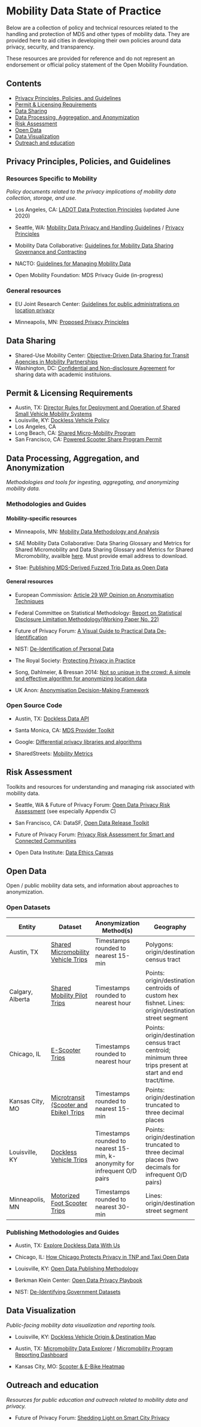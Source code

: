 # Mobility Data State of Practice

Below are a collection of policy and technical resources related to the handling and protection of MDS and other types of mobility data. They are provided here to aid cities in developing their own policies around data privacy, security, and transparency.

These resources are provided for reference and do not represent an endorsement or official policy statement of the Open Mobility Foundation.

## Contents

- [Privacy Principles, Policies, and Guidelines](#privacy-principles-policies-and-guidelines)
- [Permit & Licensing Requirements](#permit--licensing-requirements)
- [Data Sharing](#data-sharing)
- [Data Processing, Aggregation, and Anonymization](#data-processing-aggregation-and-anonymization)
- [Risk Assessment](#risk-assessment)
- [Open Data](#open-data)
- [Data Visualization](#data-visualization)
- [Outreach and education](#outreach-and-education)

## Privacy Principles, Policies, and Guidelines

### Resources Specific to Mobility

_Policy documents related to the privacy implications of mobility data collection, storage, and use._

- Los Angeles, CA: [LADOT Data Protection Principles](https://clkrep.lacity.org/onlinedocs/2019/19-1355_rpt_DOT_6-14-2020.pdf) (updated June 2020)

- Seattle, WA: [Mobility Data Privacy and Handling Guidelines](https://www.seattle.gov/Documents/Departments/SDOT/NewMobilityProgram/Mobility_Data_Guidelines_01142020.pdf) / [Privacy Principles](https://www.seattle.gov/Documents/Departments/InformationTechnology/City-of-Seattle-Privacy-Principles-FINAL.pdf)

- Mobility Data Collaborative: [Guidelines for Mobility Data Sharing Governance and Contracting](https://saemobilus.sae.org/content/MDC00001202004/)

- NACTO: [Guidelines for Managing Mobility Data](https://nacto.org/managingmobilitydata/)

- Open Mobility Foundation: MDS Privacy Guide (in-progress)

### General resources

- EU Joint Research Center: [Guidelines for public administrations on location privacy](https://joinup.ec.europa.eu/sites/default/files/news/attachment/jrc103110_1-dc246-d3.2_eulf_guideline_on_location_privacy_v1.00_final_-_pubsy.pdf)

- Minneapolis, MN: [Proposed Privacy Principles](https://lims.minneapolismn.gov/Download/RCA/12223/Data%20Privacy%20Principles%20Report.pdf)

## Data Sharing

- Shared-Use Mobility Center: [Objective-Driven Data Sharing for Transit Agencies in Mobility Partnerships](https://learn.sharedusemobilitycenter.org/overview/white-paper-objective-driven-data-sharing-for-transit-agencies-in-mobility-partnerships/)
- Washington, DC: [Confidential and Non-disclosure Agreement](https://drive.google.com/file/d/1_IfW-rKrUhPO2KaT4oQa6on07edf7Goe/view?usp=sharing) for sharing data with academic instituions.

## Permit & Licensing Requirements

- Austin, TX: [Director Rules for Deployment and Operation of Shared Small Vehicle Mobility Systems](http://austintexas.gov/sites/default/files/files/Transportation/Dockless_Final_Accepted_Searchable.pdf)
- Louisville, KY: [Dockless Vehicle Policy](https://louisvilleky.gov/sites/default/files/public_works/pdf_files/docklesspolicy_20190712.pdf)
- Los Angeles, CA
- Long Beach, CA: [Shared Micro-Mobility Program](http://www.longbeach.gov/globalassets/go-active-lb/media-library/documents/programs/micro-mobility-program-e-scooterse-bikes/city-of-long-beach_shared-micro-mobility-program_permit_2019-2020)
- San Francisco, CA: [Powered Scooter Share Program Permit](https://www.sfmta.com/sites/default/files/reports-and-documents/2019/12/1._scoot_permit_and_terms_2019.pdf)

## Data Processing, Aggregation, and Anonymization

_Methodologies and tools for ingesting, aggregating, and anonymizing mobility data._

### Methodologies and Guides

#### Mobility-specific resources

- Minneapolis, MN: [Mobility Data Methodology and Analysis](http://www.minneapolismn.gov/www/groups/public/@publicworks/documents/webcontent/wcmsp-218311.pdf)

- SAE Mobility Data Collaborative: Data Sharing Glossary and Metrics for Shared Micromobility and Data Sharing Glossary and Metrics for Shared Micromobility, availble [here](https://mdc.sae-itc.com/#work). Must provide email address to download.

- Stae: [Publishing MDS-Derived Fuzzed Trip Data as Open Data](https://support.municipal.systems/hc/en-us/articles/360048160613-Publishing-MDS-Derived-Fuzzed-Trip-Data-as-Open-Data-while-Protecting-Rider-Privacy)

#### General resources

- European Commission: [Article 29 WP Opinion on Anonymisation Techniques](https://ec.europa.eu/justice/article-29/documentation/opinion-recommendation/files/2014/wp216_en.pdf)

- Federal Committee on Statistical Methodology: [Report on Statistical Disclosure Limitation Methodology(Working Paper No. 22)](https://www.hhs.gov/sites/default/files/spwp22.pdf)

- Future of Privacy Forum: [A Visual Guide to Practical Data De-Identification](https://fpf.org/2016/04/25/a-visual-guide-to-practical-data-de-identification/)

- NIST: [De-Identification of Personal Data](http://nvlpubs.nist.gov/nistpubs/ir/2015/NIST.IR.8053.pdf)

- The Royal Society: [Protecting Privacy in Practice](https://royalsociety.org/-/media/policy/projects/privacy-enhancing-technologies/privacy-enhancing-technologies-report.pdf)

- Song, Dahlmeier, & Bressan 2014: [Not so unique in the crowd: A simple and effective algorithm for anonymizing location data](http://ceur-ws.org/Vol-1225/pir2014_submission_11.pdf)

- UK Anon: [Anonymisation Decision-Making Framework](http://ukanon.net/wp-content/uploads/2015/05/The-Anonymisation-Decision-making-Framework.pdf)

### Open Source Code

- Austin, TX: [Dockless Data API](https://github.com/cityofaustin/atd-dockless-api)

- Santa Monica, CA: [MDS Provider Toolkit](https://github.com/CityofSantaMonica/mds-provider/tree/master/mds)

- Google: [Differential privacy libraries and algorithms](https://github.com/google/differential-privacy/)

- SharedStreets: [Mobility Metrics](https://github.com/sharedstreets/mobility-metrics)

## Risk Assessment

Toolkits and resources for understanding and managing risk associated with mobility data.

- Seattle, WA & Future of Privacy Forum: [Open Data Privacy Risk Assessment](https://fpf.org/wp-content/uploads/2018/01/FPF-Open-Data-Risk-Assessment-for-City-of-Seattle.pdf) (see especially Appendix C)

- San Francisco, CA: DataSF, [Open Data Release Toolkit](https://drive.google.com/file/d/0B0jc1tmJAlTcR0RMV01PM2NyNDA/view)

- Future of Privacy Forum: [Privacy Risk Assessment for Smart and Connected Communities](https://drive.google.com/open?id=1-G0Hy9LWh-oeth1VMEba8pE91BTnr2oH)

- Open Data Institute: [Data Ethics Canvas](https://docs.google.com/document/d/1ug4Cc0BLn7XkvGVSC5YR_M8dU_nq4kA3a0rWVeiiars/edit)

## Open Data

Open / public mobility data sets, and information about approaches to anonymization.

### Open Datasets

| Entity           | Dataset                                                                                                                                     | Anonymization Method(s)                                                    | Geography                                                                                                  |
| ---------------- | ------------------------------------------------------------------------------------------------------------------------------------------- | -------------------------------------------------------------------------- | ---------------------------------------------------------------------------------------------------------- |
| Austin, TX       | [Shared Micromobility Vehicle Trips](https://data.austintexas.gov/Transportation-and-Mobility/Shared-Micromobility-Vehicle-Trips/7d8e-dm7r) | Timestamps rounded to nearest 15-min                                       | Polygons: origin/destination census tract                                                                  |
| Calgary, Alberta | [Shared Mobility Pilot Trips](https://data.calgary.ca/browse?q=shared%20mobility%20pilot&sortBy=relevance)                                  | Timestamps rounded to nearest hour                                         | Points: origin/destination centroids of custom hex fishnet. Lines: origin/destination street segment       |
| Chicago, IL      | [E-Scooter Trips](https://data.cityofchicago.org/Transportation/E-Scooter-Trips-2019-Pilot/2kfw-zvte)                                       | Timestamps rounded to nearest hour                                         | Points: origin/destination census tract centroid; minimum three trips present at start and end tract/time. |
| Kansas City, MO  | [Microtransit (Scooter and Ebike) Trips](https://data.kcmo.org/Transportation/Microtransit-Scooter-and-Ebike-Trips/dy5n-ewk5)               | Timestamps rounded to nearest 15-min                                       | Points: origin/destination truncated to three decimal places                                               |
| Louisville, KY   | [Dockless Vehicle Trips](https://data.louisvilleky.gov/dataset/dockless-vehicles)                                                           | Timestamps rounded to nearest 15-min, k-anonymity for infrequent O/D pairs | Points: origin/destination truncated to three decimal places (two decimals for infrequent O/D pairs)       |
| Minneapolis, MN  | [Motorized Foot Scooter Trips](http://opendata.minneapolismn.gov/datasets/motorized-foot-scooter-trips-2018#__sid=js2)                      | Timestamps rounded to nearest 30-min                                       | Lines: origin/destination street segment                                                                   |

### Publishing Methodologies and Guides

- Austin, TX: [Explore Dockless Data With Us](https://medium.com/civiqueso/explore-dockless-data-with-austin-transportation-4a308aa5c18)

- Chicago, IL: [How Chicago Protects Privacy in TNP and Taxi Open Data](http://dev.cityofchicago.org/open%20data/data%20portal/2019/04/12/tnp-taxi-privacy.html)

- Louisville, KY: [Open Data Publishing Methodology](https://github.com/louisvillemetro-innovation/dockless-open-data)

- Berkman Klein Center: [Open Data Privacy Playbook](https://cyber.harvard.edu/publications/2017/02/opendataprivacyplaybook)

- NIST: [De-Identifying Government Datasets](http://csrc.nist.gov/publications/drafts/800-188/sp800_188_draft.pdf)

## Data Visualization

_Public-facing mobility data visualization and reporting tools._

- Louisville, KY: [Dockless Vehicle Origin & Destination Map](https://cdolabs-admin.carto.com/builder/f57ee92e-09c3-4efd-b7c0-3d561cc9e951/embed)

- Austin, TX: [Micromobility Data Explorer](https://github.com/cityofaustin/atd-dockless-dataviz) / [Micromobility Program Reporting Dashboard](https://data.mobility.austin.gov/micromobility-data/)

- Kansas City, MO: [Scooter & E-Bike Heatmap](https://data.kcmo.org/Transportation/Scooter-E-Bike-Heatmap-end-trips-/44zy-nsnr)

## Outreach and education

_Resources for public education and outreach related to mobility data and privacy._

- Future of Privacy Forum: [Shedding Light on Smart City Privacy](https://fpf.org/wp-content/uploads/2017/03/smart-cities-infographic_updated.png)
